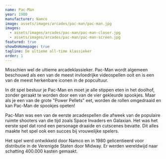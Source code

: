 ```yaml
---
name: Pac-Man
year: 1980
manufacturer: Namco
image: assets/images/arcades/pac-man/pac-man.jpg
images:
  - assets/images/arcades/pac-man/pac-man-closer.jpg
  - assets/images/arcades/pac-man/pac-man-screen.jpg
featured: true
showOnHomepage: true
tagline: De ultieme all-time klassieker
order: 1
---
```


Misschien wel de ultieme arcadeklassieker. Pac-Man wordt algemeen beschouwd als een van de meest
invloedrijke videospellen ooit en is een van de meest herkenbare iconen in de popcultuur.

In dit spel bestuur je Pac-Man en moet je alle stippen eten in het doolhof, zonder geraakt te worden door een van de
vier gekleurde spookjes. Maar als je een van de grote "Power Pellets" eet, worden de rollen omgedraaid en kan Pac-Man de
spookjes opeten!

Pac-Man was een van de eerste arcadespellen die afweek van de populaire ruimte shooters van die tijd zoals Space
Invaders en Galaxian. Het was het eerste spel dat rond een personage draaide en cutscenes bevatte.
Dit alles maakte het spel ook een succes bij vrouwelijke spelers.

Het spel werd ontwikkeld door Namco en in 1980 gelicentieerd voor distributie in de Verenigde Staten door Midway. Er
werden wereldwijd naar schatting 400.000 kasten gemaakt.